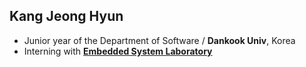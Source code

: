 ## Kang Jeong Hyun

- Junior year of the Department of Software / **Dankook Univ**, Korea
- Interning with [**Embedded System Laboratory**](http://embedded.dankook.ac.kr/)
